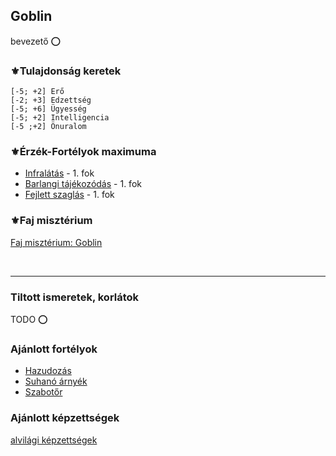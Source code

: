 ## Goblin

bevezető ⭕

### ⚜️Tulajdonság keretek

```
[-5; +2] Erő
[-2; +3] Edzettség
[-5; +6] Ügyesség
[-5; +2] Intelligencia
[-5 ;+2] Önuralom
```

### ⚜️Érzék-Fortélyok maximuma

- [Infralátás](../fortelyok.erzekek/infralatas.md) - 1. fok
- [Barlangi tájékozódás](../fortelyok.erzekek/barlangi_tajekozodas.md) - 1. fok
- [Fejlett szaglás](../fortelyok.erzekek/fejlett_szaglas.md) - 1. fok

### ⚜️Faj misztérium

[Faj misztérium: Goblin](../kepzettsegek.faj.miszterium/faj_miszterium_goblin.md)

<br />

---
### Tiltott ismeretek, korlátok

TODO ⭕

### Ajánlott fortélyok

- [Hazudozás](../fortelyok.szabad/hazudozas.md)
- [Suhanó árnyék](../fortelyok.altalanos/suhano_arnyek.md)
- [Szabotőr](../fortelyok.altalanos/szabotor.md)

### Ajánlott képzettségek

[alvilági képzettségek](../030_01_kepzettseglista.md#alvilági-képzettségek)
